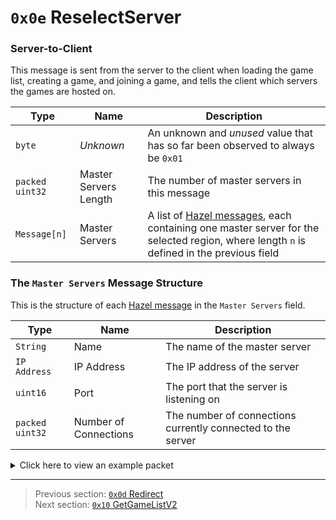 # `0x0e` ReselectServer

### Server-to-Client

This message is sent from the server to the client when loading the game list, creating a game, and joining a game, and tells the client which servers the games are hosted on.

| Type | Name | Description |
| --- | --- | --- |
| `byte` | *Unknown* | An unknown and *unused* value that has so far been observed to always be `0x01` |
| `packed uint32` | Master Servers Length | The number of master servers in this message |
| `Message[n]` | Master Servers | A list of [Hazel messages](../01_packet_structure/03_the_structure_of_a_hazel_message.md), each containing one master server for the selected region, where length `n` is defined in the previous field |

### The `Master Servers` Message Structure

This is the structure of each [Hazel message](../01_packet_structure/03_the_structure_of_a_hazel_message.md) in the `Master Servers` field.

| Type | Name | Description |
| --- | --- | --- |
| `String` | Name | The name of the master server |
| `IP Address` | IP Address | The IP address of the server |
| `uint16` | Port | The port that the server is listening on |
| `packed uint32` | Number of Connections | The number of connections currently connected to the server |

<details>
    <summary>Click here to view an example packet</summary>

```
00                                # Normal packet
79000e                            # Hazel message (tag of 0x0e = ReselectServer)
    01                            # Unknown
    06                            # Master Servers Length: 6
        110000                    # Hazel message (master server)
            084d61737465722d35    # Name: Master-5
            c63a6347              # IP Address: 198.58.99.71
            0756                  # Port: 22023
            a536                  # Number of Connections: 6949
        110000                    # Hazel message (master server)
            084d61737465722d36    # Name: Master-6
            2d4f0506              # IP Address: 45.79.5.6
            0756                  # Port: 22023
            9b35                  # Number of Connections: 6811
        100000                    # Hazel message (master server)
            084d61737465722d34    # Name: Master-4
            2d4f284b              # IP Address: 45.79.40.75
            0756                  # Port: 22023
            2b                    # Number of Connections: 43
        110000                    # Hazel message (master server)
            084d61737465722d33    # Name: Master-3
            2d4f284b              # IP Address: 45.79.40.75
            0756                  # Port: 22023
            ed5c                  # Number of Connections: 11885
        110000                    # Hazel message (master server)
            084d61737465722d32    # Name: Master-2
            68ed87ba              # IP Address: 104.237.135.186
            0756                  # Port: 22023
            b332                  # Number of Connections: 6451
        110000                    # Hazel message (master server)
            084d61737465722d31    # Name: Master-1
            68ed87ba              # IP Address: 104.237.135.186
            0756                  # Port: 22023
            9a02                  # Number of Connections: 282
```
</details>

---

> Previous section: [`0x0d` Redirect](13_redirect.md)<br>
> Next section: [`0x10` GetGameListV2](16_getgamelistv2.md)
